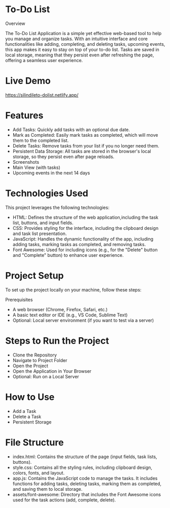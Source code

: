 # To-Do List 
Overview

The To-Do List Application is a simple yet effective web-based tool to help you manage and organize tasks. With an intuitive interface and core functionalities like adding, completing, and deleting tasks, upcoming events, this app makes it easy to stay on top of your to-do list. Tasks are saved in local storage, meaning that they persist even after refreshing the page, offering a seamless user experience.
# Live Demo
https://silindileto-dolist.netlify.app/

# Features
-  Add Tasks: Quickly add tasks with an optional due date.
-  Mark as Completed: Easily mark tasks as completed, which will move them to the completed list.
-  Delete Tasks: Remove tasks from your list if you no longer need them.
-  Persistent Data Storage: All tasks are stored in the browser's local storage, so they persist even after page reloads.
-  Screenshots
-  Main View (with tasks)
-  Upcoming events in the next 14 days

# Technologies Used
This project leverages the following technologies:
- HTML: Defines the structure of the web application,including the task list, buttons, and input fields.
- CSS: Provides styling for the interface, including the clipboard design and task list presentation.
- JavaScript: Handles the dynamic functionality of the app, including adding tasks, marking tasks as completed, and removing tasks.
- Font Awesome: Used for including icons (e.g., for the "Delete" button and "Complete" button) to enhance user experience.

# Project Setup
To set up the project locally on your machine, follow these steps:

Prerequisites

- A web browser (Chrome, Firefox, Safari, etc.)
- A basic text editor or IDE (e.g., VS Code, Sublime Text)
- Optional: Local server environment (if you want to test via a server)

# Steps to Run the Project
- Clone the Repository
- Navigate to Project Folder
- Open the Project
- Open the Application in Your Browser
- Optional: Run on a Local Server
  
# How to Use
- Add a Task
- Delete a Task
- Persistent Storage


# File Structure
- index.html: Contains the structure of the page (input fields, task lists, buttons).
- style.css: Contains all the styling rules, including clipboard design, colors, fonts, and layout.
- app.js: Contains the JavaScript code to manage the tasks. It includes functions for adding tasks, deleting tasks, marking them as completed, and saving them to local storage.
- assets/font-awesome: Directory that includes the Font Awesome icons used for the task actions (add, complete, delete).
